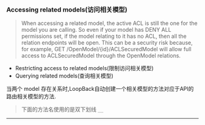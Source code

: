 ### Accessing related models(访问相关模型)

> When accessing a related model, the active ACL is still the one for the model you are calling. So even if your model has DENY ALL permissions set, if the model relating to it has no ACL, then all the relation endpoints will be open. This can be a security risk because, for example, GET /OpenModel/{id}/ACLSecuredModel will allow full access to ACLSecuredModel through the OpenModel relations.



- Restricting access to related models(限制访问相关模型)
- Querying related models(查询相关模型)

当两个 model 存在关系时,LoopBack自动创建一个相关模型的方法对应于API的路由相关模型的方法.  

> 下面的方法名使用的是双下划线 `__`  



















- - -
